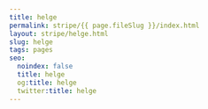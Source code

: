 ```yaml
---
title: helge
permalink: stripe/{{ page.fileSlug }}/index.html
layout: stripe/helge.html
slug: helge
tags: pages
seo:
  noindex: false
  title: helge
  og:title: helge
  twitter:title: helge
---
```



